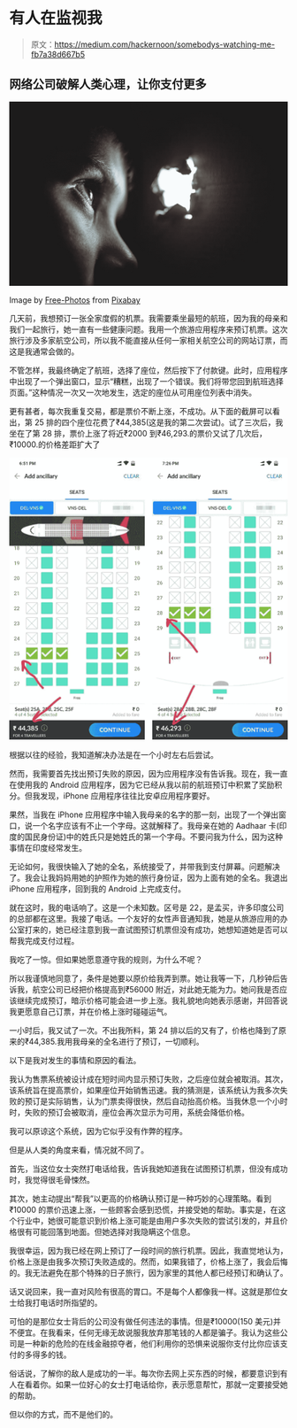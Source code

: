 # 有人在监视我

> 原文：<https://medium.com/hackernoon/somebodys-watching-me-fb7a38d667b5>

## 网络公司破解人类心理，让你支付更多

![](img/f04f91f7cd35ffba34150e9a912d8aee.png)

Image by [Free-Photos](https://pixabay.com/users/Free-Photos-242387/?utm_source=link-attribution&utm_medium=referral&utm_campaign=image&utm_content=1209131) from [Pixabay](https://pixabay.com/?utm_source=link-attribution&utm_medium=referral&utm_campaign=image&utm_content=1209131)

几天前，我想预订一张全家度假的机票。我需要乘坐最短的航班，因为我的母亲和我们一起旅行，她一直有一些健康问题。我用一个旅游应用程序来预订机票。这次旅行涉及多家航空公司，所以我不能直接从任何一家相关航空公司的网站订票，而这是我通常会做的。

不管怎样，我最终确定了航班，选择了座位，然后按下了付款键。此时，应用程序中出现了一个弹出窗口，显示“糟糕，出现了一个错误。我们将带您回到航班选择页面。”这种情况一次又一次地发生，选定的座位从可用座位列表中消失。

更有甚者，每次我重复交易，都是票价不断上涨，不成功。从下面的截屏可以看出，第 25 排的四个座位花费了₹44,385(这是我的第二次尝试)。试了三次后，我坐在了第 28 排，票价上涨了将近₹2000 到₹46,293.的票价又试了几次后，₹10000.的价格差距扩大了

![](img/e184b63459857eefce2cc282c50c4cc5.png)

根据以往的经验，我知道解决办法是在一个小时左右后尝试。

然而，我需要首先找出预订失败的原因，因为应用程序没有告诉我。现在，我一直在使用我的 Android 应用程序，因为它已经从我以前的航班预订中积累了奖励积分。但我发现，iPhone 应用程序往往比安卓应用程序要好。

果然，当我在 iPhone 应用程序中输入我母亲的名字的那一刻，出现了一个弹出窗口，说一个名字应该有不止一个字母。这就解释了。我母亲在她的 Aadhaar 卡(印度的国民身份证)中的姓氏只是她姓氏的第一个字母。不要问我为什么，因为这种事情在印度经常发生。

无论如何，我很快输入了她的全名，系统接受了，并带我到支付屏幕。问题解决了。我会让我妈妈用她的护照作为她的旅行身份证，因为上面有她的全名。我退出 iPhone 应用程序，回到我的 Android 上完成支付。

就在这时，我的电话响了。这是一个未知数。区号是 22，是孟买，许多印度公司的总部都在这里。我接了电话。一个友好的女性声音通知我，她是从旅游应用的办公室打来的，她已经注意到我一直试图预订机票但没有成功，她想知道她是否可以帮我完成支付过程。

我吃了一惊。但如果她愿意遵守我的规则，为什么不呢？

所以我谨慎地同意了，条件是她要以原价给我弄到票。她让我等一下，几秒钟后告诉我，航空公司已经把价格提高到₹56000 附近，对此她无能为力。她问我是否应该继续完成预订，暗示价格可能会进一步上涨。我礼貌地向她表示感谢，并回答说我更愿意自己订票，并在价格上涨时碰碰运气。

一小时后，我又试了一次。不出我所料，第 24 排以后的又有了，价格也降到了原来的₹44,385.我用我母亲的全名进行了预订，一切顺利。

以下是我对发生的事情和原因的看法。

我认为售票系统被设计成在短时间内显示预订失败，之后座位就会被取消。其次，该系统旨在提高票价，如果座位开始销售迅速。我的猜测是，该系统认为我多次失败的预订是实际销售，认为门票卖得很快，然后自动抬高价格。当我休息一个小时时，失败的预订会被取消，座位会再次显示为可用，系统会降低价格。

我可以原谅这个系统，因为它似乎没有作弊的程序。

但是从人类的角度来看，情况就不同了。

首先，当这位女士突然打电话给我，告诉我她知道我在试图预订机票，但没有成功时，我觉得很毛骨悚然。

其次，她主动提出“帮我”以更高的价格确认预订是一种巧妙的心理策略。看到₹10000 的票价迅速上涨，一些顾客会感到恐慌，并接受她的帮助。事实是，在这个行业中，她很可能意识到价格上涨可能是由用户多次失败的尝试引发的，并且价格很有可能回落到地面。但她选择对我隐瞒这个信息。

我很幸运，因为我已经在网上预订了一段时间的旅行机票。因此，我直觉地认为，价格上涨是由我多次预订失败造成的。然而，如果我错了，价格上涨了，我会后悔的。我无法避免在那个特殊的日子旅行，因为家里的其他人都已经预订和确认了。

话又说回来，我一直对风险有很高的胃口。不是每个人都像我一样。这就是那位女士给我打电话时所指望的。

可怕的是那位女士背后的公司没有做任何违法的事情。但是₹10000(150 美元)并不便宜。在我看来，任何无缘无故说服我放弃那笔钱的人都是骗子。我认为这些公司是一种新的危险的在线金融掠夺者，他们利用你的恐惧来说服你支付比你应该支付的多得多的钱。

俗话说，了解你的敌人是成功的一半。每次你去网上买东西的时候，都要意识到有人在看着你。如果一位好心的女士打电话给你，表示愿意帮忙，那就一定要接受她的帮助。

但以你的方式，而不是他们的。